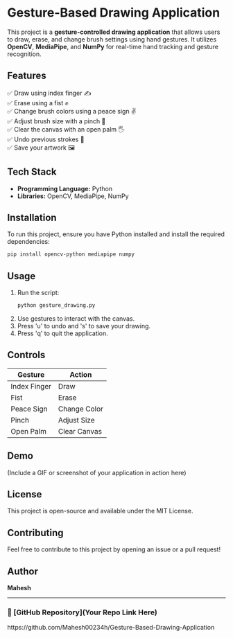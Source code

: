 # Gesture-Based Drawing Application

This project is a **gesture-controlled drawing application** that allows users to draw, erase, and change brush settings using hand gestures. It utilizes **OpenCV**, **MediaPipe**, and **NumPy** for real-time hand tracking and gesture recognition.

## Features

✅ Draw using index finger ✍️\
✅ Erase using a fist ✊\
✅ Change brush colors using a peace sign ✌️\
✅ Adjust brush size with a pinch 🤏\
✅ Clear the canvas with an open palm 🖐️\
✅ Undo previous strokes 🔄\
✅ Save your artwork 🖼️

## Tech Stack

- **Programming Language:** Python
- **Libraries:** OpenCV, MediaPipe, NumPy

## Installation

To run this project, ensure you have Python installed and install the required dependencies:

```sh
pip install opencv-python mediapipe numpy
```

## Usage

1. Run the script:
   ```sh
   python gesture_drawing.py
   ```
2. Use gestures to interact with the canvas.
3. Press 'u' to undo and 's' to save your drawing.
4. Press 'q' to quit the application.

## Controls

| Gesture      | Action       |
| ------------ | ------------ |
| Index Finger | Draw         |
| Fist         | Erase        |
| Peace Sign   | Change Color |
| Pinch        | Adjust Size  |
| Open Palm    | Clear Canvas |

## Demo

(Include a GIF or screenshot of your application in action here)

## License

This project is open-source and available under the MIT License.

## Contributing

Feel free to contribute to this project by opening an issue or a pull request!

## Author

**Mahesh**

---

### 🔗 [GitHub Repository]\(Your Repo Link Here)

https\://github.com/Mahesh00234h/Gesture-Based-Drawing-Application

